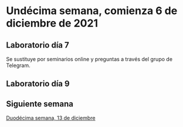 # Undécima semana, comienza 6 de diciembre de 2021


## Laboratorio día 7

Se sustituye por seminarios online y preguntas a través del grupo de Telegram.

## Laboratorio día 9



## Siguiente semana

[Duodécima semana, 13 de diciembre](12-semana.md)
